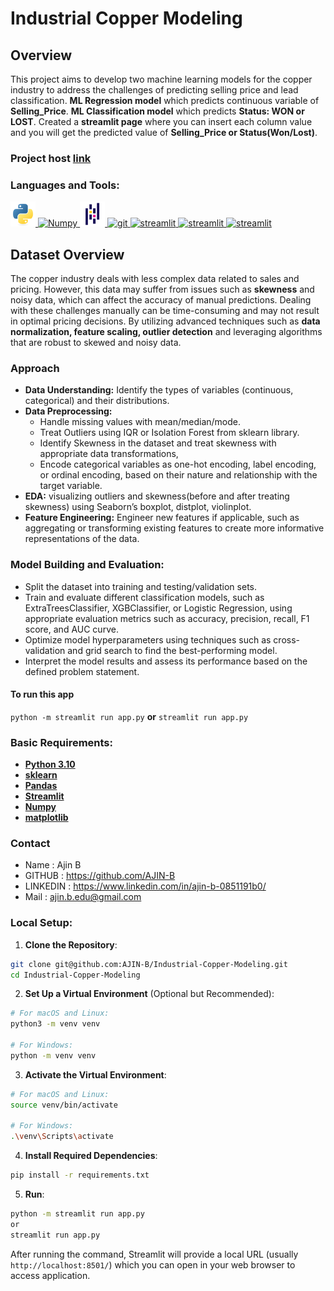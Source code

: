 
# Industrial Copper Modeling

## Overview
This project aims to develop two machine learning models for the copper industry to 
address the challenges of predicting selling price and lead classification.
**ML Regression model** which predicts continuous variable of **Selling_Price**.
**ML Classification model** which predicts **Status: WON or LOST**.
Created a **streamlit page** where you can insert each column value and you will get 
the predicted value of **Selling_Price  or Status(Won/Lost)**.

### Project host [link](https://industrial-copper-modeling-9acktelku6oxgjlrpgmm6k.streamlit.app/)

<h3 align="left">Languages and Tools:</h3>
<p align="left">
   <!-- Python -->
  <a href="https://www.python.org" target="_blank" rel="noreferrer">
    <img src="https://raw.githubusercontent.com/devicons/devicon/master/icons/python/python-original.svg" alt="python" width="40" height="40"/>
  </a>
  
   <!-- Numpy -->
  <a href="https://pytorch.org/" target="_blank" rel="noreferrer">
    <img src="https://www.vectorlogo.zone/logos/numpy/numpy-ar21.svg" alt="Numpy" width="70" height="40"/>
  </a>

   <!-- Pandas -->
  <a href="https://pandas.pydata.org/" target="_blank" rel="noreferrer">
    <img src="https://raw.githubusercontent.com/devicons/devicon/2ae2a900d2f041da66e950e4d48052658d850630/icons/pandas/pandas-original.svg" alt="pandas" width="40" height="40"/>
  </a>

  <!-- Git -->
  <a href="https://git-scm.com/" target="_blank" rel="noreferrer">
    <img src="https://www.vectorlogo.zone/logos/git-scm/git-scm-icon.svg" alt="git" width="40" height="40"/>
  </a>

  <!-- Streamlit -->
  <a href="https://streamlit.io/" target="_blank" rel="noreferrer">
    <img src="https://streamlit.io/images/brand/streamlit-logo-primary-colormark-darktext.png" alt="streamlit" width="70" height="40"/>
  </a>

  <!-- scikit learn -->
  <a href="https://streamlit.io/" target="_blank" rel="noreferrer">
    <img src="https://www.solivatech.com/assets/uploads/media-uploader/scikit-learn1624452317.png" alt="streamlit" width="70" height="40"/>
  </a>

  <!-- Matplotlib -->
  <a href="https://streamlit.io/" target="_blank" rel="noreferrer">
    <img src="https://studyopedia.com/wp-content/uploads/2022/12/Matplotlib-featured-image-studyopedia.png" alt="streamlit" width="70" height="40"/>
  </a>


## Dataset Overview
The copper industry deals with less complex data related to sales and pricing.
However, this data may suffer from issues such as **skewness** and noisy data, 
which can affect the accuracy of manual predictions. Dealing with these challenges 
manually can be time-consuming and may not result in optimal pricing decisions. 
By utilizing advanced techniques such as **data normalization, feature scaling, outlier detection** and 
leveraging algorithms that are robust to skewed and noisy data.

### Approach 
- **Data Understanding:** Identify the types of variables (continuous, categorical) and their distributions. 
- **Data Preprocessing:** 
    - Handle missing values with mean/median/mode.
    - Treat Outliers using IQR or Isolation Forest from sklearn library.
    - Identify Skewness in the dataset and treat skewness with appropriate data transformations,
    - Encode categorical variables  as one-hot encoding, label encoding, or ordinal encoding, based on their nature and relationship with the target variable.
- **EDA:** visualizing outliers and skewness(before and after treating skewness) using Seaborn’s boxplot, distplot, violinplot.
- **Feature Engineering:** Engineer new features if applicable, such as aggregating or transforming existing features to create more informative representations of the data. 

### Model Building and Evaluation:
- Split the dataset into training and testing/validation sets. 
- Train and evaluate different classification models, such as ExtraTreesClassifier, XGBClassifier, or Logistic Regression, using appropriate evaluation metrics such as accuracy, precision, recall, F1 score, and AUC curve. 
- Optimize model hyperparameters using techniques such as cross-validation and grid search to find the best-performing model.
- Interpret the model results and assess its performance based on the defined problem statement.

#### To run this app
`python -m streamlit run app.py`  **or**  `streamlit run app.py`

### Basic Requirements:
- __[Python 3.10](https://docs.python.org/3/)__
- __[sklearn](https://pypi.org/project/scikit-learn/1.2.2/)__ 
- __[Pandas](https://pandas.pydata.org/docs/)__
- __[Streamlit](https://docs.streamlit.io/)__
- __[Numpy](https://numpy.org/doc/)__ 
- __[matplotlib](https://pypi.org/project/matplotlib/)__ 

### Contact
- Name     : Ajin B
- GITHUB   : https://github.com/AJIN-B
- LINKEDIN : https://www.linkedin.com/in/ajin-b-0851191b0/
- Mail     : ajin.b.edu@gmail.com

### **Local Setup**:

1. **Clone the Repository**:
```bash
git clone git@github.com:AJIN-B/Industrial-Copper-Modeling.git
cd Industrial-Copper-Modeling
```

2. **Set Up a Virtual Environment** (Optional but Recommended):
```bash
# For macOS and Linux:
python3 -m venv venv

# For Windows:
python -m venv venv
```

3. **Activate the Virtual Environment**:
```bash
# For macOS and Linux:
source venv/bin/activate

# For Windows:
.\venv\Scripts\activate
```

4. **Install Required Dependencies**:
```bash
pip install -r requirements.txt
```

5. **Run**:
```bash
python -m streamlit run app.py 
or 
streamlit run app.py
```

After running the command, Streamlit will provide a local URL (usually `http://localhost:8501/`) which you can open in your web browser to access application.

